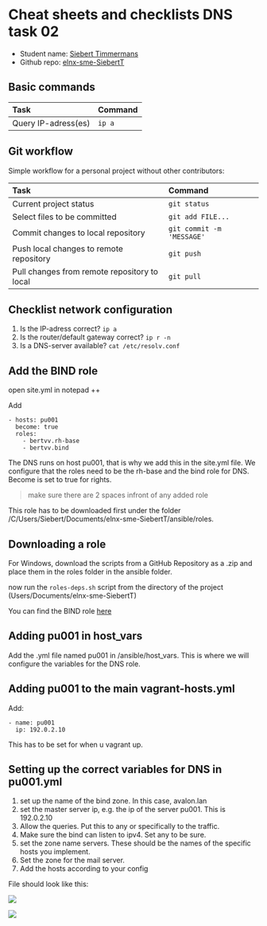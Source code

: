# Cheat sheets and checklists DNS task 02

- Student name: [Siebert Timmermans](https://github.com/SiebertT) 
- Github repo: [elnx-sme-SiebertT](https://github.com/HoGentTIN/elnx-sme-SiebertT)

## Basic commands

| Task                | Command |
| :---                | :---    |
| Query IP-adress(es) | `ip a`  |

## Git workflow

Simple workflow for a personal project without other contributors:

| Task                                         | Command                   |
| :---                                         | :---                      |
| Current project status                       | `git status`              |
| Select files to be committed                 | `git add FILE...`         |
| Commit changes to local repository           | `git commit -m 'MESSAGE'` |
| Push local changes to remote repository      | `git push`                |
| Pull changes from remote repository to local | `git pull`                |

## Checklist network configuration

1. Is the IP-adress correct? `ip a`
2. Is the router/default gateway correct? `ip r -n`
3. Is a DNS-server available? `cat /etc/resolv.conf`

## Add the BIND role
open site.yml in notepad ++

Add 


	- hosts: pu001
	  become: true
	  roles:
	    - bertvv.rh-base
	    - bertvv.bind

The DNS runs on host pu001, that is why we add this in the site.yml file. We configure that the roles need to be the rh-base and the bind role for DNS. Become is set to true for rights.

> make sure there are 2 spaces infront of any added role

This role has to be downloaded first under the folder /C/Users/Siebert/Documents/elnx-sme-SiebertT/ansible/roles.

## Downloading a role
For Windows, download the scripts from a GitHub Repository as a .zip and place them in the roles folder in the ansible folder.

now run the `roles-deps.sh` script from the directory of the project (Users/Documents/elnx-sme-SiebertT)

You can find the BIND role [here](https://galaxy.ansible.com/bertvv/bind/)

## Adding pu001 in host_vars

Add the .yml file named pu001 in /ansible/host_vars. This is where we will configure the variables for the DNS role.

## Adding pu001 to the main vagrant-hosts.yml

Add:

	- name: pu001
	  ip: 192.0.2.10

This has to be set for when u vagrant up.

## Setting up the correct variables for DNS in pu001.yml

1. set up the name of the bind zone. In this case, avalon.lan
2. set the master server ip, e.g. the ip of the server pu001. This is 192.0.2.10
3. Allow the queries. Put this to any or specifically to the traffic.
4. Make sure the bind can listen to ipv4. Set any to be sure.
5. set the zone name servers. These should be the names of the specific hosts you implement.
6. Set the zone for the mail server.
7. Add the hosts according to your config

File should look like this:

![](https://i.gyazo.com/54ec899bd299825f5fa4c6579b812f08.png)

![](https://i.gyazo.com/fb2e25a6773f305108422f01778ee677.png)

